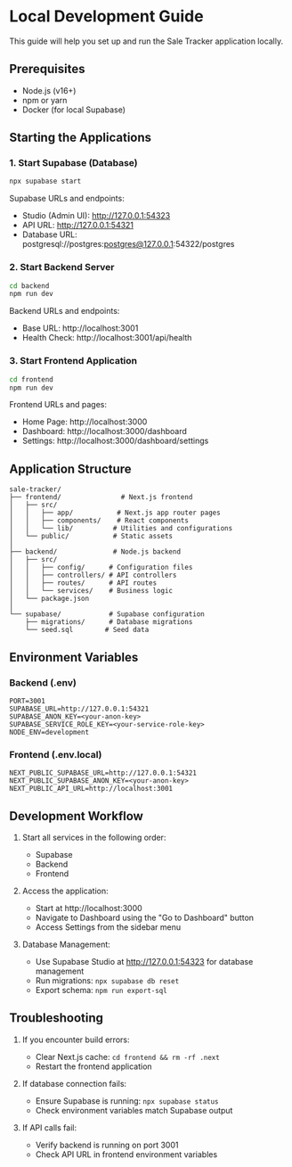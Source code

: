 # Local Development Guide

This guide will help you set up and run the Sale Tracker application locally.

## Prerequisites

- Node.js (v16+)
- npm or yarn
- Docker (for local Supabase)

## Starting the Applications

### 1. Start Supabase (Database)

```bash
npx supabase start
```

Supabase URLs and endpoints:
- Studio (Admin UI): http://127.0.0.1:54323
- API URL: http://127.0.0.1:54321
- Database URL: postgresql://postgres:postgres@127.0.0.1:54322/postgres

### 2. Start Backend Server

```bash
cd backend
npm run dev
```

Backend URLs and endpoints:
- Base URL: http://localhost:3001
- Health Check: http://localhost:3001/api/health

### 3. Start Frontend Application

```bash
cd frontend
npm run dev
```

Frontend URLs and pages:
- Home Page: http://localhost:3000
- Dashboard: http://localhost:3000/dashboard
- Settings: http://localhost:3000/dashboard/settings

## Application Structure

```
sale-tracker/
├── frontend/               # Next.js frontend
│   ├── src/
│   │   ├── app/           # Next.js app router pages
│   │   ├── components/    # React components
│   │   └── lib/          # Utilities and configurations
│   └── public/           # Static assets
│
├── backend/              # Node.js backend
│   ├── src/
│   │   ├── config/      # Configuration files
│   │   ├── controllers/ # API controllers
│   │   ├── routes/      # API routes
│   │   └── services/    # Business logic
│   └── package.json
│
└── supabase/            # Supabase configuration
    ├── migrations/      # Database migrations
    └── seed.sql        # Seed data

```

## Environment Variables

### Backend (.env)
```env
PORT=3001
SUPABASE_URL=http://127.0.0.1:54321
SUPABASE_ANON_KEY=<your-anon-key>
SUPABASE_SERVICE_ROLE_KEY=<your-service-role-key>
NODE_ENV=development
```

### Frontend (.env.local)
```env
NEXT_PUBLIC_SUPABASE_URL=http://127.0.0.1:54321
NEXT_PUBLIC_SUPABASE_ANON_KEY=<your-anon-key>
NEXT_PUBLIC_API_URL=http://localhost:3001
```

## Development Workflow

1. Start all services in the following order:
   - Supabase
   - Backend
   - Frontend

2. Access the application:
   - Start at http://localhost:3000
   - Navigate to Dashboard using the "Go to Dashboard" button
   - Access Settings from the sidebar menu

3. Database Management:
   - Use Supabase Studio at http://127.0.0.1:54323 for database management
   - Run migrations: `npx supabase db reset`
   - Export schema: `npm run export-sql`

## Troubleshooting

1. If you encounter build errors:
   - Clear Next.js cache: `cd frontend && rm -rf .next`
   - Restart the frontend application

2. If database connection fails:
   - Ensure Supabase is running: `npx supabase status`
   - Check environment variables match Supabase output

3. If API calls fail:
   - Verify backend is running on port 3001
   - Check API URL in frontend environment variables 